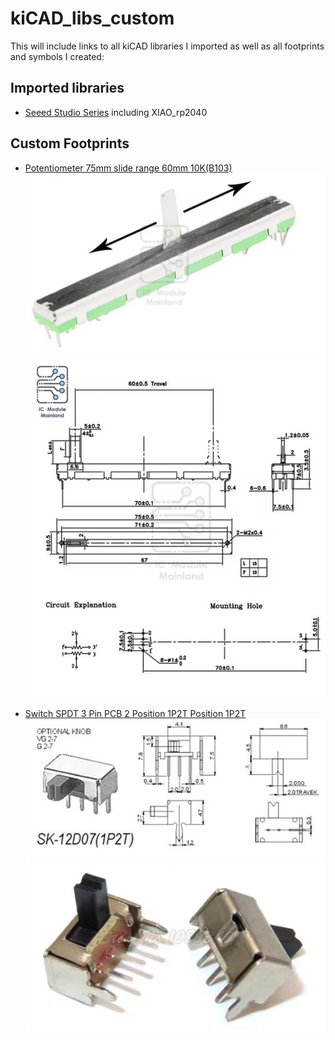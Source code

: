 # kiCAD_libs_custom

This will include links to all kiCAD libraries I imported as well as all footprints and symbols I created:

## Imported libraries

 - [Seeed Studio Series](https://github.com/Seeed-Studio/OPL_Kicad_Library) including XIAO_rp2040


## Custom Footprints

 - [Potentiometer 75mm slide range 60mm 10K(B103)](https://de.aliexpress.com/item/1005005032811114.html?spm=a2g0o.productlist.main.19.4c3a160dXWz9HI&algo_pvid=52653e6e-63ab-4ce3-b92d-094599129299&algo_exp_id=52653e6e-63ab-4ce3-b92d-094599129299-18&pdp_ext_f=%7B%22order%22%3A%2216%22%2C%22eval%22%3A%221%22%2C%22fromPage%22%3A%22search%22%7D&pdp_npi=6%40dis%21EUR%214.49%214.49%21%21%215.14%215.14%21%40211b807017595784705034699e49f1%2112000031397959600%21sea%21DE%216126981087%21X%211%210%21n_tag%3A-29919%3Bd%3A46f825b0%3Bm03_new_user%3A-29895&curPageLogUid=0uHXtvvMcI0N&utparam-url=scene%3Asearch%7Cquery_from%3A%7Cx_object_id%3A1005005032811114%7C_p_origin_prod%3A)
 ![image](images/poti_slide_75_photo.png)
 ![image](images/poti_slide_75_schematic.png)

 - [Switch SPDT 3 Pin PCB 2 Position 1P2T Position 1P2T](https://de.aliexpress.com/item/1005006123805028.html?spm=a2g0o.order_list.order_list_main.5.15fa5c5fMcNYwt&gatewayAdapt=glo2deu)
 ![image](images/switch_2_pos_SK12D07VG4_schematic.png)
 ![image](images/switch_2_pos_SK12D07VG4_photo.png)
